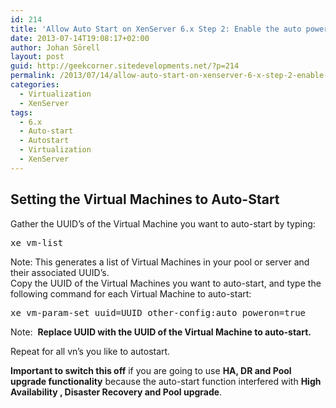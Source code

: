 ```yaml
---
id: 214
title: 'Allow Auto Start on XenServer 6.x Step 2: Enable the auto power on feature for the specified VM'
date: 2013-07-14T19:08:17+02:00
author: Johan Sörell
layout: post
guid: http://geekcorner.sitedevelopments.net/?p=214
permalink: /2013/07/14/allow-auto-start-on-xenserver-6-x-step-2-enable-the-auto-power-on-feature-for-the-specified-vm/
categories:
  - Virtualization
  - XenServer
tags:
  - 6.x
  - Auto-start
  - Autostart
  - Virtualization
  - XenServer
---
```

## Setting the Virtual Machines to Auto-Start

Gather the UUID’s of the Virtual Machine you want to auto-start by typing:

<pre class="theme:terminal nums:false nums-toggle:false wrap-toggle:false lang:sh decode:true" title="xe command to list vm:">xe vm-list</pre>

Note: This generates a list of Virtual Machines in your pool or server and their associated UUID’s.  
Copy the UUID of the Virtual Machines you want to auto-start, and type the following command for each Virtual Machine to auto-start:

<pre class="theme:terminal nums:false lang:sh decode:true" title="xe command to enable auto power on feature for the specified VM">xe vm-param-set uuid=UUID other-config:auto_poweron=true</pre>

Note:  **Replace UUID with the UUID of the Virtual Machine to auto-start.**

Repeat for all vn&#8217;s you like to autostart.

**Important to switch this off** if you are going to use **HA, DR and Pool upgrade functionality** because the auto-start function interfered with **High Availability , Disaster Recovery and Pool upgrade**.